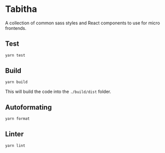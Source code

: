 # Tabitha
A collection of common sass styles and React components to use for micro frontends.

## Test
```bash
yarn test
```

## Build
```bash
yarn build
```
This will build the code into the `./build/dist` folder.

## Autoformating
```bash
yarn format
```  

## Linter
```bash
yarn lint
```
